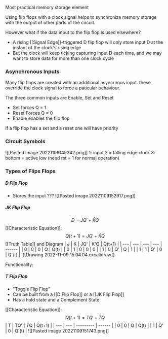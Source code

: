 Most practical memory storage element

Using flip flops with a clock signal helps to synchronize memory storage with the output of other parts of the circuit.

However what if the data input to the flip flop is used elsewhere?

- A rising [[Signal Edge]]-triggered D flip flop will only store input D at the instant of the clock's rising edge
- But the clock will keep ticking capturing input D each time, and we may want to store data for more than one clock cycle

### Asynchronous Inputs
Many flip flops are created with an additional asyncrnous input. these override the clock signal to force a paticular behaviour.

The three common inputs are Enable, Set and Reset
- Set forces Q = 1
- Reset Forces Q = 0
- Enable enables the flip flop

If a flip flop has a set and a reset one will have priority

### Circuit Symbols
![[Pasted image 20221109145342.png]]
1: input 2 = falling edge clock
3: bottom = active low (need rst = 1 for normal operation)

### Types of Flips Flops
##### D Flip Flop
- Stores the input ???
![[Pasted image 20221109152917.png]]

##### JK Flip Flop
$$ D = JQ' + \bar KQ $$
[[Characteristic Equation]]:
$$ Q(t+1) = JQ' + \bar KQ $$
[[Truth Table]] and Diagram
| J   | K   | JQ' | K'Q | Q(t+1) |
| --- | --- | --- | --- | ------ |
| 0   | 0   | 0   | Q   | Q(t)   |
| 0   | 1   | 0   | 0   | 0      |
| 1   | 0   | Q'  | Q   | 1      |
| 1   | 1   | Q'  | 0   | Q'(t)       |
![[Drawing 2022-11-09 15.04.04.excalidraw]]

Functionality:

##### T Flip Flop
- "Toggle Flip Flop"
- Can be built from a [[D Flip Flop]] or a [[JK Flip Flop]]
- Has a hold state and a Complement State

[[Characteristic Equation]]:
$$ Q(t+1) = TQ' + \bar TQ $$
| T   | TQ' | $\bar T$Q | Q(t+1) |
| --- | --- | --------- | ------ |
| 0   | 0   | Q         | Q(t)   |
| 1   | Q'  | 0         | Q'(t)       |
![[Pasted image 20221109151743.png]]
